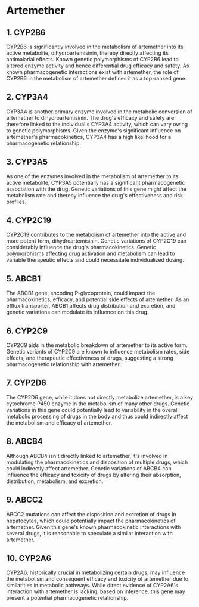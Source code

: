 # Artemether

## 1. CYP2B6
CYP2B6 is significantly involved in the metabolism of artemether into its active metabolite, dihydroartemisinin, thereby directly affecting its antimalarial effects. Known genetic polymorphisms of CYP2B6 lead to altered enzyme activity and hence differential drug efficacy and safety. As known pharmacogenetic interactions exist with artemether, the role of CYP2B6 in the metabolism of artemether defines it as a top-ranked gene.

## 2. CYP3A4
CYP3A4 is another primary enzyme involved in the metabolic conversion of artemether to dihydroartemisinin. The drug's efficacy and safety are therefore linked to the individual's CYP3A4 activity, which can vary owing to genetic polymorphisms. Given the enzyme's significant influence on artemether's pharmacokinetics, CYP3A4 has a high likelihood for a pharmacogenetic relationship.

## 3. CYP3A5
As one of the enzymes involved in the metabolism of artemether to its active metabolite, CYP3A5 potentially has a significant pharmacogenetic association with the drug. Genetic variations of this gene might affect the metabolism rate and thereby influence the drug's effectiveness and risk profiles.

## 4. CYP2C19
CYP2C19 contributes to the metabolism of artemether into the active and more potent form, dihydroartemisinin. Genetic variations of CYP2C19 can considerably influence the drug's pharmacokinetics. Genetic polymorphisms affecting drug activation and metabolism can lead to variable therapeutic effects and could necessitate individualized dosing.

## 5. ABCB1
The ABCB1 gene, encoding P-glycoprotein, could impact the pharmacokinetics, efficacy, and potential side effects of artemether. As an efflux transporter, ABCB1 affects drug distribution and excretion, and genetic variations can modulate its influence on this drug.

## 6. CYP2C9
CYP2C9 aids in the metabolic breakdown of artemether to its active form. Genetic variants of CYP2C9 are known to influence metabolism rates, side effects, and therapeutic effectiveness of drugs, suggesting a strong pharmacogenetic relationship with artemether.

## 7. CYP2D6
The CYP2D6 gene, while it does not directly metabolize artemether, is a key cytochrome P450 enzyme in the metabolism of many other drugs. Genetic variations in this gene could potentially lead to variability in the overall metabolic processing of drugs in the body and thus could indirectly affect the metabolism and efficacy of artemether.

## 8. ABCB4
Although ABCB4 isn't directly linked to artemether, it's involved in modulating the pharmacokinetics and disposition of multiple drugs, which could indirectly affect artemether. Genetic variations of ABCB4 can influence the efficacy and toxicity of drugs by altering their absorption, distribution, metabolism, and excretion.

## 9. ABCC2
ABCC2 mutations can affect the disposition and excretion of drugs in hepatocytes, which could potentially impact the pharmacokinetics of artemether. Given this gene's known pharmacokinetic interactions with several drugs, it is reasonable to speculate a similar interaction with artemether.

## 10. CYP2A6
CYP2A6, historically crucial in metabolizing certain drugs, may influence the metabolism and consequent efficacy and toxicity of artemether due to similarities in metabolic pathways. While direct evidence of CYP2A6's interaction with artemether is lacking, based on inference, this gene may present a potential pharmacogenetic relationship.

